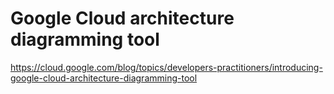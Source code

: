 # Google Cloud architecture diagramming tool

https://cloud.google.com/blog/topics/developers-practitioners/introducing-google-cloud-architecture-diagramming-tool